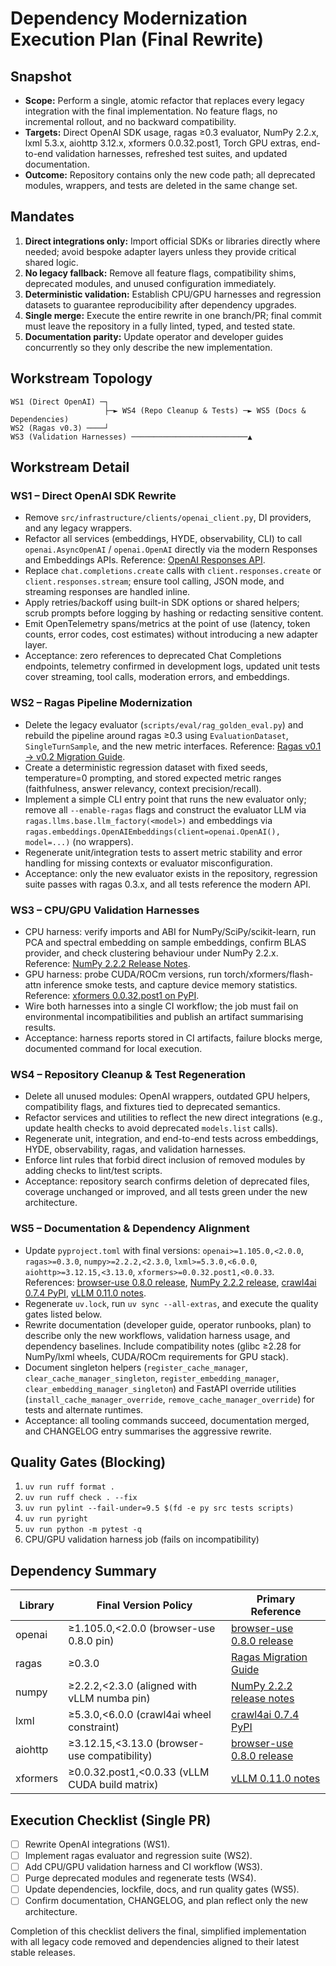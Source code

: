 # Dependency Modernization Execution Plan (Final Rewrite)

## Snapshot

- **Scope:** Perform a single, atomic refactor that replaces every legacy integration with the final implementation. No feature flags, no incremental rollout, and no backward compatibility.
- **Targets:** Direct OpenAI SDK usage, ragas ≥0.3 evaluator, NumPy 2.2.x, lxml 5.3.x, aiohttp 3.12.x, xformers 0.0.32.post1, Torch GPU extras, end-to-end validation harnesses, refreshed test suites, and updated documentation.
- **Outcome:** Repository contains only the new code path; all deprecated modules, wrappers, and tests are deleted in the same change set.

## Mandates

1. **Direct integrations only:** Import official SDKs or libraries directly where needed; avoid bespoke adapter layers unless they provide critical shared logic.
2. **No legacy fallback:** Remove all feature flags, compatibility shims, deprecated modules, and unused configuration immediately.
3. **Deterministic validation:** Establish CPU/GPU harnesses and regression datasets to guarantee reproducibility after dependency upgrades.
4. **Single merge:** Execute the entire rewrite in one branch/PR; final commit must leave the repository in a fully linted, typed, and tested state.
5. **Documentation parity:** Update operator and developer guides concurrently so they only describe the new implementation.

## Workstream Topology

```
WS1 (Direct OpenAI) ─┐
                     ├─► WS4 (Repo Cleanup & Tests) ─► WS5 (Docs & Dependencies)
WS2 (Ragas v0.3) ────┘
WS3 (Validation Harnesses) ──────────────────────────▲
```

## Workstream Detail

### WS1 – Direct OpenAI SDK Rewrite

- Remove `src/infrastructure/clients/openai_client.py`, DI providers, and any legacy wrappers.
- Refactor all services (embeddings, HYDE, observability, CLI) to call `openai.AsyncOpenAI` / `openai.OpenAI` directly via the modern Responses and Embeddings APIs. Reference: [OpenAI Responses API](https://platform.openai.com/docs/api-reference/responses).
- Replace `chat.completions.create` calls with `client.responses.create` or `client.responses.stream`; ensure tool calling, JSON mode, and streaming responses are handled inline.
- Apply retries/backoff using built-in SDK options or shared helpers; scrub prompts before logging by hashing or redacting sensitive content.
- Emit OpenTelemetry spans/metrics at the point of use (latency, token counts, error codes, cost estimates) without introducing a new adapter layer.
- Acceptance: zero references to deprecated Chat Completions endpoints, telemetry confirmed in development logs, updated unit tests cover streaming, tool calls, moderation errors, and embeddings.

### WS2 – Ragas Pipeline Modernization

- Delete the legacy evaluator (`scripts/eval/rag_golden_eval.py`) and rebuild the pipeline around ragas ≥0.3 using `EvaluationDataset`, `SingleTurnSample`, and the new metric interfaces. Reference: [Ragas v0.1 → v0.2 Migration Guide](https://docs.ragas.io/en/stable/howtos/migrations/migrate_from_v01_to_v02/).
- Create a deterministic regression dataset with fixed seeds, temperature=0 prompting, and stored expected metric ranges (faithfulness, answer relevancy, context precision/recall).
- Implement a simple CLI entry point that runs the new evaluator only; remove all `--enable-ragas` flags and construct the evaluator LLM via `ragas.llms.base.llm_factory(<model>)` and embeddings via `ragas.embeddings.OpenAIEmbeddings(client=openai.OpenAI(), model=...)` (no wrappers).
- Regenerate unit/integration tests to assert metric stability and error handling for missing contexts or evaluator misconfiguration.
- Acceptance: only the new evaluator exists in the repository, regression suite passes with ragas 0.3.x, and all tests reference the modern API.

### WS3 – CPU/GPU Validation Harnesses

- CPU harness: verify imports and ABI for NumPy/SciPy/scikit-learn, run PCA and spectral embedding on sample embeddings, confirm BLAS provider, and check clustering behaviour under NumPy 2.2.x. Reference: [NumPy 2.2.2 Release Notes](https://numpy.org/doc/stable/release/2.2.2-notes.html).
- GPU harness: probe CUDA/ROCm versions, run torch/xformers/flash-attn inference smoke tests, and capture device memory statistics. Reference: [xformers 0.0.32.post1 on PyPI](https://pypi.org/project/xformers/0.0.32.post1/).
- Wire both harnesses into a single CI workflow; the job must fail on environmental incompatibilities and publish an artifact summarising results.
- Acceptance: harness reports stored in CI artifacts, failure blocks merge, documented command for local execution.

### WS4 – Repository Cleanup & Test Regeneration

- Delete all unused modules: OpenAI wrappers, outdated GPU helpers, compatibility flags, and fixtures tied to deprecated semantics.
- Refactor services and utilities to reflect the new direct integrations (e.g., update health checks to avoid deprecated `models.list` calls).
- Regenerate unit, integration, and end-to-end tests across embeddings, HYDE, observability, ragas, and validation harnesses.
- Enforce lint rules that forbid direct inclusion of removed modules by adding checks to lint/test scripts.
- Acceptance: repository search confirms deletion of deprecated files, coverage unchanged or improved, and all tests green under the new architecture.

### WS5 – Documentation & Dependency Alignment

- Update `pyproject.toml` with final versions: `openai>=1.105.0,<2.0.0`, `ragas>=0.3.0`, `numpy>=2.2.2,<2.3.0`, `lxml>=5.3.0,<6.0.0`, `aiohttp>=3.12.15,<3.13.0`, `xformers>=0.0.32.post1,<0.0.33`. References:
  [browser-use 0.8.0 release](https://github.com/browser-use/browser-use/releases/tag/v0.8.0), [NumPy 2.2.2 release](https://numpy.org/doc/stable/release/2.2.2-notes.html), [crawl4ai 0.7.4 PyPI](https://pypi.org/project/crawl4ai/0.7.4/), [vLLM 0.11.0 notes](https://github.com/vllm-project/vllm/releases/tag/v0.11.0).
- Regenerate `uv.lock`, run `uv sync --all-extras`, and execute the quality gates listed below.
- Rewrite documentation (developer guide, operator runbooks, plan) to describe only the new workflows, validation harness usage, and dependency baselines. Include compatibility notes (glibc ≥2.28 for NumPy/lxml wheels, CUDA/ROCm requirements for GPU stack).
- Document singleton helpers (`register_cache_manager`, `clear_cache_manager_singleton`, `register_embedding_manager`, `clear_embedding_manager_singleton`) and FastAPI override utilities (`install_cache_manager_override`, `remove_cache_manager_override`) for tests and alternate runtimes.
- Acceptance: all tooling commands succeed, documentation merged, and CHANGELOG entry summarises the aggressive rewrite.

## Quality Gates (Blocking)

1. `uv run ruff format .`
2. `uv run ruff check . --fix`
3. `uv run pylint --fail-under=9.5 $(fd -e py src tests scripts)`
4. `uv run pyright`
5. `uv run python -m pytest -q`
6. CPU/GPU validation harness job (fails on incompatibility)

## Dependency Summary

| Library  | Final Version Policy                           | Primary Reference                                                                                   |
| -------- | ---------------------------------------------- | --------------------------------------------------------------------------------------------------- |
| openai   | ≥1.105.0,<2.0.0 (browser-use 0.8.0 pin)        | [browser-use 0.8.0 release](https://github.com/browser-use/browser-use/releases/tag/v0.8.0)         |
| ragas    | ≥0.3.0                                         | [Ragas Migration Guide](https://docs.ragas.io/en/stable/howtos/migrations/migrate_from_v01_to_v02/) |
| numpy    | ≥2.2.2,<2.3.0 (aligned with vLLM numba pin)    | [NumPy 2.2.2 release notes](https://numpy.org/doc/stable/release/2.2.2-notes.html)                  |
| lxml     | ≥5.3.0,<6.0.0 (crawl4ai wheel constraint)      | [crawl4ai 0.7.4 PyPI](https://pypi.org/project/crawl4ai/0.7.4/)                                     |
| aiohttp  | ≥3.12.15,<3.13.0 (browser-use compatibility)   | [browser-use 0.8.0 release](https://github.com/browser-use/browser-use/releases/tag/v0.8.0)         |
| xformers | ≥0.0.32.post1,<0.0.33 (vLLM CUDA build matrix) | [vLLM 0.11.0 notes](https://github.com/vllm-project/vllm/releases/tag/v0.11.0)                      |

## Execution Checklist (Single PR)

- [ ] Rewrite OpenAI integrations (WS1).
- [ ] Implement ragas evaluator and regression suite (WS2).
- [ ] Add CPU/GPU validation harness and CI workflow (WS3).
- [ ] Purge deprecated modules and regenerate tests (WS4).
- [ ] Update dependencies, lockfile, docs, and run quality gates (WS5).
- [ ] Confirm documentation, CHANGELOG, and plan reflect only the new architecture.

Completion of this checklist delivers the final, simplified implementation with all legacy code removed and dependencies aligned to their latest stable releases.
